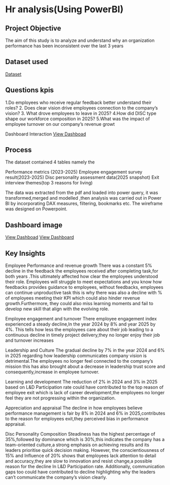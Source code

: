# Hr analysis(Using PowerBI)
## Project Objective
The aim of this study is to analyze and understand why an organization performance has been  inconsistent over the last 3 years
## Dataset used
<a href="https://github.com/Me1rem/Hr-analysis/blob/main/Crosstie_Case%20Study_People%20and%20Culture%20Analyst.pdf">Dataset</a>
## Questions kpis
1.Do employees who receive regular feedback better understand their roles?
2. Does clear vision drive employees connection to the company’s vision?
3. What drove employees to leave in 2025?
4.How did DISC type shape our workforce composition in 2025?
5.What was the impact of employee turnover on our company’s revenue growt

Dashboard Interaction <a href="https://github.com/Me1rem/Hr-analysis/blob/main/Crostie%20solutions%20analysis_Onwupelu%20miracle.pbix">View Dashboad</a>
## Process
The dataset contained 4 tables namely the

Performance metrics (2023-2025)
Employee engagement survey result(2023-2025)
Disc personality assessment data(2025 snapshot)
Exit interview themes(top 3 reasons for living)

The data was extracted from the pdf and loaded into power query, it was transformed,merged and modelled ,then analysis was carried out in Power BI by incorporating DAX measures, filtering, bookmarks etc. The wireframe was designed on Powerpoint.

## Dashboard image
<a href="https://github.com/Me1rem/Hr-analysis/blob/main/Screenshot%202025-07-27%20173131.png">View Dashboad</a>
<a href="https://github.com/Me1rem/Hr-analysis/blob/main/Screenshot%202025-07-27%20173156.png">View Dashboard</a>

## Key Insights
Employee Performance and revenue growth
There was a constant 5% decline in the feedback the employees received after completing task,for both years .This ultimately affected how clear the employees understood their role. Employees will struggle to meet expectations and you know how feedbacks provides guidance to employees, without feedbacks, employees can continue unproductive task this is why there was also a decline with % of employees meeting their KPI which could also hinder revenue growth.Furthermore, they could also miss learning moments and fail to develop new skill that align with the evolving role.

Employee engagement and turnover
There employee engagement index experienced a steady decline,In the year 2024 by 8% and year 2025 by 4%. This tells how less the employees care about their job leading to a continuous decline in timely project delivery,they no longer enjoy their job and turnover increases

Leadership and Culture
The gradual decline by 7% in the year 2024 and 6% in 2025 regarding how leadership communicates company vision is detrimental.The employees no longer feel connected to the company’s mission this has also brought about a decrease in leadership trust score and consequently,increase in employee turnover.

Learning and development
The reduction of 2% in 2024 and  3% in 2025 based on L&D Participation rate could have contributed to the top reason of employee exit which is lack of career development,the employees no longer feel they are not progressing within the organization.

Appreciation and appraisal
The decline in how employees believe performance management is fair by 8% in 2024 and 6% in 2025,contributes to the reason for employees exit,they perceived bias in performance appraisal.

Disc Personality Composition
Steadiness has the highest percentage of 35%,followed by dominance which is 30%,this indicates the company has a team-oriented culture,a strong emphasis on achieving results and its leaders prioritise quick decision making. However, the conscientiousness of 15% and Influence of 20% shows that employees lack attention to detail and accuracy,they are slow to innovation and resist change,a possible reason for the decline In L&D Participation rate. Additionally, communication gaps too could have contributed to decline highlighting why the leaders can’t communicate the company’s vision clearly.

